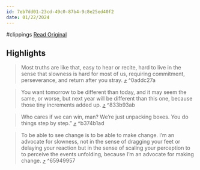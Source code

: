 ```yaml
---
id: 7eb7dd01-23cd-49c0-87b4-9c8e25ed40f2
date: 01/22/2024
---
```


#clippings
[Read Original](https://lithub.com/rebecca-solnit-slow-change-can-be-radical-change/)

## Highlights

> Most truths are like that, easy to hear or recite, hard to live in the sense that slowness is hard for most of us, requiring commitment, perseverance, and return after you stray. [⤴️](https://omnivore.app/me/rebecca-solnit-slow-change-can-be-radical-change-literary-hub-18d2eed6b14#0addc27a-a778-431b-b13f-89b36f6fc75b)  ^0addc27a

> You want tomorrow to be different than today, and it may seem the same, or worse, but next year will be different than this one, because those tiny increments added up. [⤴️](https://omnivore.app/me/rebecca-solnit-slow-change-can-be-radical-change-literary-hub-18d2eed6b14#833b93ab-2fe7-4fcc-9f5b-663e9950e375)  ^833b93ab

> Who cares if we can win, man? We’re just unpacking boxes. You do things step by step.” [⤴️](https://omnivore.app/me/rebecca-solnit-slow-change-can-be-radical-change-literary-hub-18d2eed6b14#b374b1ad-5edb-4c3e-9390-38906248eed4)  ^b374b1ad

> To be able to see change is to be able to make change. I’m an advocate for slowness, not in the sense of dragging your feet or delaying your reaction but in the sense of scaling your perception to to perceive the events unfolding, because I’m an advocate for making change. [⤴️](https://omnivore.app/me/rebecca-solnit-slow-change-can-be-radical-change-literary-hub-18d2eed6b14#65949957-e10d-40e2-add5-7d5574d23974)  ^65949957

